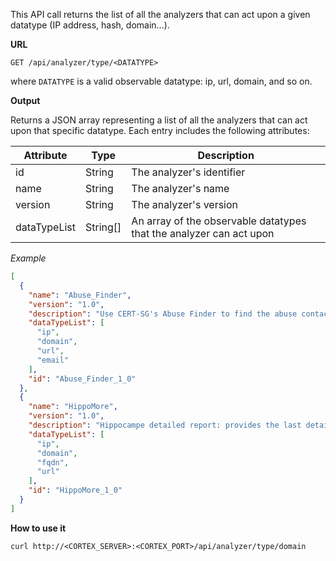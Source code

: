 This API call returns the list of all the analyzers that can act upon a given datatype (IP address, hash, domain...). 

**URL** 
```
GET /api/analyzer/type/<DATATYPE>
```

where `DATATYPE` is a valid observable datatype: ip, url, domain, and so on.

**Output**

Returns a JSON array representing a list of all the analyzers that can act upon that specific datatype. Each entry includes the following attributes:

| Attribute  | Type | Description |
| ------------ | ------------- | ------------- |
| id  | String  | The analyzer's identifier  |
| name  | String| The analyzer's name  |
| version  | String  | The analyzer's version  |
| dataTypeList  | String[]  | An array of the observable datatypes that the analyzer can act upon  |

*Example*

```json
[  
  {
    "name": "Abuse_Finder",
    "version": "1.0",
    "description": "Use CERT-SG's Abuse Finder to find the abuse contact associated with domain names, URLs, IP and email addresses.",
    "dataTypeList": [
      "ip",
      "domain",
      "url",
      "email"
    ],
    "id": "Abuse_Finder_1_0"
  },
  {
    "name": "HippoMore",
    "version": "1.0",
    "description": "Hippocampe detailed report: provides the last detailed report for an IP, domain or a URL",
    "dataTypeList": [
      "ip",
      "domain",
      "fqdn",
      "url"
    ],
    "id": "HippoMore_1_0"
  }
]
```

**How to use it**

```
curl http://<CORTEX_SERVER>:<CORTEX_PORT>/api/analyzer/type/domain
```